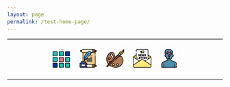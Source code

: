 ```yaml
---
layout: page
permalink: /test-home-page/
---
```

<style>
  .nav-bar hr {
    width: 100%;
    border: none;
    border-top: 1px solid #ccc;
    margin: 1em 0;
  }

  .nav-icons {
    display: flex;
    justify-content: center;
    flex-wrap: wrap;
    gap: 16px;
    padding: 0.5em 0;
  }

  .nav-icons a img {
    width: 43px;
    height: 43px;
    display: inline-block;
    border: none;
    padding: 2px;
    transition: transform 0.2s ease, opacity 0.2s ease;
  }

  .nav-icons a:hover img {
    transform: scale(1.05);
    opacity: 0.8;
  }
</style>

<nav class="nav-bar">
  <hr>
  <div class="nav-icons">
    <a href="https://ellisjalia.com" title="Home">
      <img src="/assets/icons/menu.png" alt="Home icon">
    </a>
    <a href="https://ellisjalia.com/essays" title="Notes">
      <img src="/assets/icons/quill.png" alt="Notes icon">
    </a>
    <a href="https://ellisjalia.com/art" title="Artwork">
      <img src="/assets/icons/paint-palette.png" alt="Artwork icon">
    </a>
    <a href="https://ellisjalia.com/newsletter" title="Newsletter">
      <img src="/assets/icons/newsletter.png" alt="Newsletter icon">
    </a>
    <a href="https://ellisjalia.com/about" title="About Me">
      <img src="/assets/icons/unknown.png" alt="About Me icon">
    </a>
  </div>
  <hr>
</nav>
